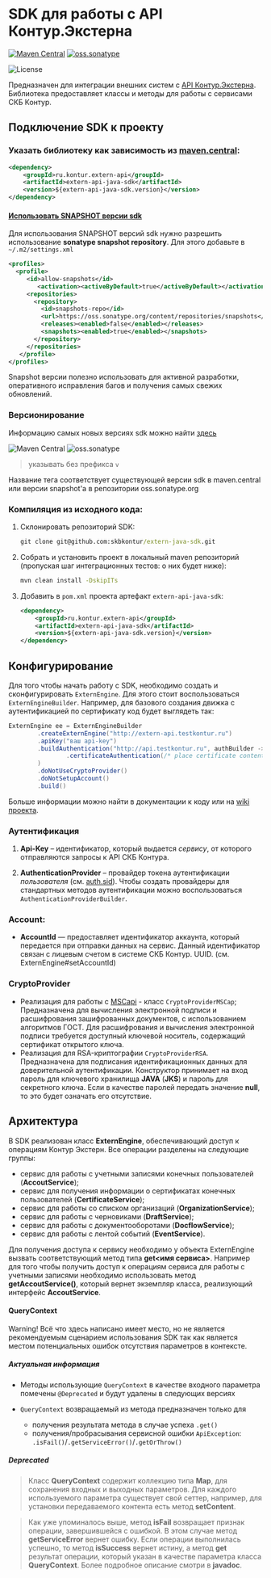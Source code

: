 # SDK для работы с API Контур.Экстерна

[![Maven Central](https://img.shields.io/maven-central/v/ru.kontur.extern-api/extern-api-java-sdk.svg)](https://mvnrepository.com/artifact/ru.kontur.extern-api/extern-api-java-sdk)
[![oss.sonatype](https://img.shields.io/nexus/s/https/oss.sonatype.org/ru.kontur.extern-api/extern-api-java-sdk.svg)](https://oss.sonatype.org/content/repositories/snapshots/ru/kontur/extern-api/extern-api-java-sdk/)

![License](https://img.shields.io/github/license/skbkontur/extern-java-sdk.svg)

Предназначен для интеграции внешних систем с [API Контур.Экстерна](https://github.com/skbkontur/extern-api-docs). 
Библиотека предоставляет классы и методы для работы с сервисами СКБ Контур.

## Подключение SDK к проекту

### Указать библиотеку как зависимость из [maven.central](https://mvnrepository.com/artifact/ru.kontur.extern-api/extern-api-java-sdk):

```xml
<dependency>
    <groupId>ru.kontur.extern-api</groupId>
    <artifactId>extern-api-java-sdk</artifactId>
    <version>${extern-api-java-sdk.version}</version>
</dependency>
```

#### [Использовать SNAPSHOT версии sdk](https://stackoverflow.com/questions/7715321/how-to-download-snapshot-version-from-maven-snapshot-repository)

Для использования SNAPSHOT версий sdk нужно разрешить использование **sonatype snapshot repository**.
Для этого добавьте в ` ~/.m2/settings.xml`
```xml
<profiles>
  <profile>
     <id>allow-snapshots</id>
        <activation><activeByDefault>true</activeByDefault></activation>
     <repositories>
       <repository>
         <id>snapshots-repo</id>
         <url>https://oss.sonatype.org/content/repositories/snapshots</url>
         <releases><enabled>false</enabled></releases>
         <snapshots><enabled>true</enabled></snapshots>
       </repository>
     </repositories>
   </profile>
</profiles>
```

Snapshot версии полезно использовать для активной разработки, оперативного исправления багов
и получения самых свежих обновлений. 

### Версионирование

Информацию самых новых версиях sdk можно найти [здесь](https://github.com/skbkontur/extern-java-sdk/releases) 

![Maven Central](https://img.shields.io/maven-central/v/ru.kontur.extern-api/extern-api-java-sdk.svg)
![oss.sonatype](https://img.shields.io/nexus/s/https/oss.sonatype.org/ru.kontur.extern-api/extern-api-java-sdk.svg)

> указывать без префикса `v`

Название тега соответствует существующей версии sdk в maven.central или версии snapshot'а в
репозитории oss.sonatype.org

### Компиляция из исходного кода:

1. Склонировать репозиторий SDK:
    ```cmd
    git clone git@github.com:skbkontur/extern-java-sdk.git
    ```
    
1. Собрать и установить проект в локальный maven репозиторий
 (пропуская шаг интеграционных тестов: о них будет ниже):
    ```cmd
    mvn clean install -DskipITs
    ```
    
1. Добавить в `pom.xml` проекта артефакт `extern-api-java-sdk`:
    ```xml
    <dependency>
        <groupId>ru.kontur.extern-api</groupId>
        <artifactId>extern-api-java-sdk</artifactId>
        <version>${extern-api-java-sdk.version}</version>
    </dependency>
    ```

## Конфигурирование
Для того чтобы начать работу с SDK, необходимо создать и сконфигурировать `ExternEngine`.
Для этого стоит воспользоваться `ExternEngineBuilder`.
Например, для базового создания движка с аутентификацией по сертификату код будет выглядеть так:

```java
ExternEngine ee = ExternEngineBuilder
        .createExternEngine("http://extern-api.testkontur.ru")
        .apiKey("ваш api-key")
        .buildAuthentication("http://api.testkontur.ru", authBuilder -> authBuilder
                .certificateAuthentication(/* place certificate content here */)
        )
        .doNotUseCryptoProvider()
        .doNotSetupAccount()
        .build()
```

Больше информации можно найти в документации к коду или на [wiki проекта](https://github.com/skbkontur/extern-java-sdk/wiki/Get-started-%5Bsince-1.6%5D).

### Аутентификация

1. **Api-Key** – идентификатор, который выдается *сервису*, от которого отправляются запросы к API СКБ Контура.

2. **AuthenticationProvider** – провайдер токена аутентификации *пользователя*
    (см. [auth.sid](https://docs-ke.readthedocs.io/ru/latest/auth/index.html)). Чтобы создать провайдеры для
    стандартных методов аутентификации можно воспользоваться `AuthenticationProviderBuilder`.

### Account:

- **AccountId** — предоставляет идентификатор аккаунта, который передается при отправки данных на сервис.
    Данный идентификатор связан с лицевым счетом в системе СКБ Контур. UUID.
    (см. ExternEngine#setAccountId)
    
### CryptoProvider
    
  - Реализация для работы с [MSCapi](https://msdn.microsoft.com/en-us/library/windows/desktop/aa380256.aspx) - класс `CryptoProviderMSCap`;
    Предназначена для вычисления электронной подписи и расшифрования зашифрованных документов, с использованием алгоритмов ГОСТ.
    Для расшифрования и вычисления электронной подписи требуется доступный ключевой носитель, содержащий сертификат открытого ключа.
  - Реализация для RSA-криптографии `CryptoProviderRSA`.
    Предназначена для подписания идентификационных данных для доверительной аутентификации.
     Конструктор принимает на вход пароль для ключевого хранилища **JAVA** (**JKS**) и пароль для секретного ключа. 
     Если в качестве паролей передать значение **null**, то это будет означать его отсутствие.



## Архитектура
В SDK реализован класс **ExternEngine**, обеспечивающий доступ к операциям Контур Экстерн. Все операции разделены на следующие группы:

- сервис для работы с учетными записями конечных пользователей (**AccoutService**);
- сервис для получения информации о сертификатах конечных пользователей (**CertificateService**);
- сервис для работы со списком организаций (**OrganizationService**);
- сервис для работы с черновиками (**DraftService**);
- сервис для работы с документооборотами (**DocflowService**);
- сервис для работы с лентой событий (**EventService**).

Для получения доступа к сервису необходимо у объекта ExternEngine вызвать соответствующий метод 
типа **get<имя сервиса>**. Например для того чтобы получить доступ к операциям сервиса для работы 
с учетными записями необходимо использовать метод **getAccoutService()**, который вернет экземпляр класса, 
реализующий интерфейс **AccoutService**. 


#### QueryContext

Warning! Всё что здесь написано имеет место, но не является рекомендуемым сценарием использования SDK
так как является местом потенциальных ошибок отсутствия параметров в контексте.

##### Актуальная информация

* Методы использующие `QueryContext` в качестве входного параметра помечены `@Deprecated` и
будут удалены в следующих версиях

* `QueryContext` возвращаемый из метода предназначен только для
    * получения результата метода в случае успеха `.get()`
    * получения/пробрасывания сервисной ошибки `ApiException`: `.isFail()`/`.getServiceError()`/`.getOrThrow()`
  
##### Deprecated
  
> Класс **QueryContext** содержит коллекцию типа **Map**, для сохранения входных и выходных параметров. 
Для каждого используемого параметра существует свой сеттер, 
например, для установки передаваемого контента есть метод **setContent**. 

> Как уже упоминалось выше, метод **isFail** возвращает признак операции, завершившейся с ошибкой. 
В этом случае метод **getServiceError** вернет ошибку. Если операции выполнилась успешно, 
то метод **isSuccess** вернет истину, а метод **get** результат операции, 
который указан в качестве параметра класса **QueryContext**. 
Более подробное описание смотри в **javadoc**.
